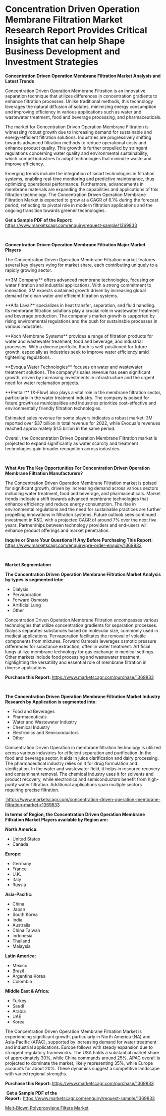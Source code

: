 <p><h1>Concentration Driven Operation Membrane Filtration Market Research Report Provides Critical Insights that can help Shape Business Development and Investment Strategies</h1></p><p><strong>Concentration Driven Operation Membrane Filtration Market Analysis and Latest Trends</strong></p>
<p><p>Concentration Driven Operation Membrane Filtration is an innovative separation technique that utilizes differences in concentration gradients to enhance filtration processes. Unlike traditional methods, this technology leverages the natural diffusion of solutes, minimizing energy consumption and improving efficiency in various applications such as water and wastewater treatment, food and beverage processing, and pharmaceuticals.</p><p>The market for Concentration Driven Operation Membrane Filtration is witnessing robust growth due to increasing demand for sustainable and energy-efficient filtration solutions. Industries are progressively shifting towards advanced filtration methods to reduce operational costs and enhance product quality. This growth is further propelled by stringent regulations concerning water quality and environmental sustainability, which compel industries to adopt technologies that minimize waste and improve efficiency.</p><p>Emerging trends include the integration of smart technologies in filtration systems, enabling real-time monitoring and predictive maintenance, thus optimizing operational performance. Furthermore, advancements in membrane materials are expanding the capabilities and applications of this filtration technology. The Concentration Driven Operation Membrane Filtration Market is expected to grow at a CAGR of 6.1% during the forecast period, reflecting its pivotal role in modern filtration applications and the ongoing transition towards greener technologies.</p></p>
<p><strong>Get a Sample PDF of the Report:&nbsp;</strong> <a href="https://www.marketscagr.com/enquiry/request-sample/1369833?utm_campaign=3122&utm_medium=2&utm_source=Github&utm_content=ia&utm_term=22032025&utm_id=concentration-driven-operation-membrane-filtration">https://www.marketscagr.com/enquiry/request-sample/1369833</a></p>
<p>&nbsp;</p>
<p><strong>Concentration Driven Operation Membrane Filtration Major Market Players</strong></p>
<p><p>The Concentration Driven Operation Membrane Filtration market features several key players vying for market share, each contributing uniquely to a rapidly growing sector. </p><p>**3M Company** offers advanced membrane technologies, focusing on water filtration and industrial applications. With a strong commitment to innovation, 3M expects sustained growth driven by increasing global demand for clean water and efficient filtration systems.</p><p>**Alfa Laval** specializes in heat transfer, separation, and fluid handling. Its membrane filtration solutions play a crucial role in wastewater treatment and beverage production. The company's market growth is supported by rising environmental regulations and the push for sustainable processes in various industries.</p><p>**Koch Membrane Systems** provides a range of filtration products for water and wastewater treatment, food and beverage, and industrial processes. With a diverse portfolio, Koch is well-positioned for future growth, especially as industries seek to improve water efficiency amid tightening regulations.</p><p>**Evoqua Water Technologies** focuses on water and wastewater treatment solutions. The company's sales revenue has seen significant growth, driven by increasing investments in infrastructure and the urgent need for water reclamation projects.</p><p>**Pentair** (X-Flow) also plays a vital role in the membrane filtration sector, particularly in the water treatment industry. The company is poised for future growth as municipalities and industries prioritize cost-effective and environmentally friendly filtration technologies.</p><p>Estimated sales revenue for some players indicates a robust market: 3M reported over $37 billion in total revenue for 2022, while Evoqua's revenues reached approximately $1.5 billion in the same period. </p><p>Overall, the Concentration Driven Operation Membrane Filtration market is projected to expand significantly as water scarcity and treatment technologies gain broader recognition across industries.</p></p>
<p>&nbsp;</p>
<p><strong>What Are The Key Opportunities For Concentration Driven Operation Membrane Filtration Manufacturers?</strong></p>
<p><p>The Concentration Driven Operation Membrane Filtration market is poised for significant growth, driven by increasing demand across various sectors including water treatment, food and beverage, and pharmaceuticals. Market trends indicate a shift towards advanced membrane technologies that enhance efficiency and reduce energy consumption. The rise in environmental regulations and the need for sustainable practices are further propelling innovations in filtration systems. Future outlook sees continued investment in R&D, with a projected CAGR of around 7% over the next five years. Partnerships between technology providers and end-users will enhance product offerings and market penetration.</p></p>
<p><strong>Inquire or Share Your Questions If Any Before Purchasing This Report:</strong> <a href="https://www.marketscagr.com/enquiry/pre-order-enquiry/1369833?utm_campaign=3122&utm_medium=2&utm_source=Github&utm_content=ia&utm_term=22032025&utm_id=concentration-driven-operation-membrane-filtration">https://www.marketscagr.com/enquiry/pre-order-enquiry/1369833</a></p>
<p>&nbsp;</p>
<p><strong>Market Segmentation</strong></p>
<p><strong>The Concentration Driven Operation Membrane Filtration Market Analysis by types is segmented into:</strong></p>
<p><ul><li>Dialysis</li><li>Pervaporation</li><li>Forward Osmosis</li><li>Artificial Lung</li><li>Other</li></ul></p>
<p><p>Concentration Driven Operation Membrane Filtration encompasses various technologies that utilize concentration gradients for separation processes. Dialysis separates substances based on molecular size, commonly used in medical applications. Pervaporation facilitates the removal of volatile components from mixtures. Forward Osmosis leverages osmotic pressure differences for substance extraction, often in water treatment. Artificial lungs utilize membrane technology for gas exchange in medical settings. Other markets include food processing and wastewater treatment, highlighting the versatility and essential role of membrane filtration in diverse applications.</p></p>
<p><strong>Purchase this Report:&nbsp;</strong><a href="https://www.marketscagr.com/purchase/1369833?utm_campaign=3122&utm_medium=2&utm_source=Github&utm_content=ia&utm_term=22032025&utm_id=concentration-driven-operation-membrane-filtration">https://www.marketscagr.com/purchase/1369833</a></p>
<p>&nbsp;</p>
<p><strong>The Concentration Driven Operation Membrane Filtration Market Industry Research by Application is segmented into:</strong></p>
<p><ul><li>Food and Beverages</li><li>Pharmaceuticals</li><li>Water and Wastewater Industry</li><li>Chemical Industry</li><li>Electronics and Semiconductors</li><li>Other</li></ul></p>
<p><p>Concentration Driven Operation in membrane filtration technology is utilized across various industries for efficient separation and purification. In the food and beverage sector, it aids in juice clarification and dairy processing. The pharmaceutical industry relies on it for drug formulation and sterilization. In the water and wastewater field, it helps in resource recovery and contaminant removal. The chemical industry uses it for solvents and product recovery, while electronics and semiconductors benefit from high-purity water filtration. Additional applications span multiple sectors requiring precise filtration.</p></p>
<p><a href="https://www.marketscagr.com/concentration-driven-operation-membrane-filtration-market-r1369833?utm_campaign=3122&utm_medium=2&utm_source=Github&utm_content=ia&utm_term=22032025&utm_id=concentration-driven-operation-membrane-filtration">&nbsp;https://www.marketscagr.com/concentration-driven-operation-membrane-filtration-market-r1369833</a></p>
<p><strong>In terms of Region, the Concentration Driven Operation Membrane Filtration Market Players available by Region are:</strong></p>
<p>
    <p> <strong> North America: </strong>
        <ul>
            <li>United States</li>
            <li>Canada</li>
        </ul>
        </p> 
    <p> <strong> Europe: </strong>
        <ul>
            <li>Germany</li>
            <li>France</li>
            <li>U.K.</li>
            <li>Italy</li>
            <li>Russia</li>
        </ul>
        </p> 
    <p> <strong> Asia-Pacific: </strong>
        <ul>
            <li>China</li>
            <li>Japan</li>
            <li>South Korea</li>
            <li>India</li>
            <li>Australia</li>
            <li>China Taiwan</li>
            <li>Indonesia</li>
            <li>Thailand</li>
            <li>Malaysia</li>
        </ul>
        </p> 
    <p> <strong> Latin America: </strong>
        <ul>
            <li>Mexico</li>
            <li>Brazil</li>
            <li>Argentina Korea</li>
            <li>Colombia</li>
        </ul>
        </p> 
    <p> <strong> Middle East & Africa: </strong>
        <ul>
            <li>Turkey</li>
            <li>Saudi</li>
            <li>Arabia</li>
            <li>UAE</li>
            <li>Korea</li>
        </ul>
    </p>
    </p>
<p><p>The Concentration Driven Operation Membrane Filtration Market is experiencing significant growth, particularly in North America (NA) and Asia-Pacific (APAC), supported by increasing demand for water treatment and industrial applications. Europe follows with steady expansion due to stringent regulatory frameworks. The USA holds a substantial market share of approximately 30%, while China commands around 25%. APAC overall is projected to dominate the market, likely representing 35%, while Europe accounts for about 20%. These dynamics suggest a competitive landscape with varied regional strengths.</p></p>
<p><strong>Purchase this Report: </strong><a href="https://www.marketscagr.com/purchase/1369833?utm_campaign=3122&utm_medium=2&utm_source=Github&utm_content=ia&utm_term=22032025&utm_id=concentration-driven-operation-membrane-filtration">https://www.marketscagr.com/purchase/1369833</a></p>
<p>&nbsp;<strong>Get a Sample PDF of the Report:&nbsp;&nbsp;</strong><a href="https://www.marketscagr.com/enquiry/request-sample/1369833?utm_campaign=3122&utm_medium=2&utm_source=Github&utm_content=ia&utm_term=22032025&utm_id=concentration-driven-operation-membrane-filtration">https://www.marketscagr.com/enquiry/request-sample/1369833</a></p>
<p><strong></strong></p>
<p><p><a href="https://github.com/saeiddaemo/Market-Research-Report-List-1/blob/main/melt-blown-polypropylene-filters-market.md?utm_campaign=3122&utm_medium=2&utm_source=Github&utm_content=ia&utm_term=22032025&utm_id=concentration-driven-operation-membrane-filtration">Melt-Blown Polypropylene Filters Market</a></p></p>